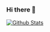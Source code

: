 ### Hi there 👋

[![Github Stats](https://github-readme-stats.vercel.app/api?username=DanMke&show_icons=true&title_color=fff&icon_color=79ff97&text_color=9f9f9f&bg_color=151515)](https://github.com/DanMke/DanMke)

<!--
**DanMke/DanMke** is a ✨ _special_ ✨ repository because its `README.md` (this file) appears on your GitHub profile.

Here are some ideas to get you started:

- 🔭 I’m currently working on ...
- 🌱 I’m currently learning ...
- 👯 I’m looking to collaborate on ...
- 🤔 I’m looking for help with ...
- 💬 Ask me about ...
- 📫 How to reach me: ...
- 😄 Pronouns: ...
- ⚡ Fun fact: ...
-->
